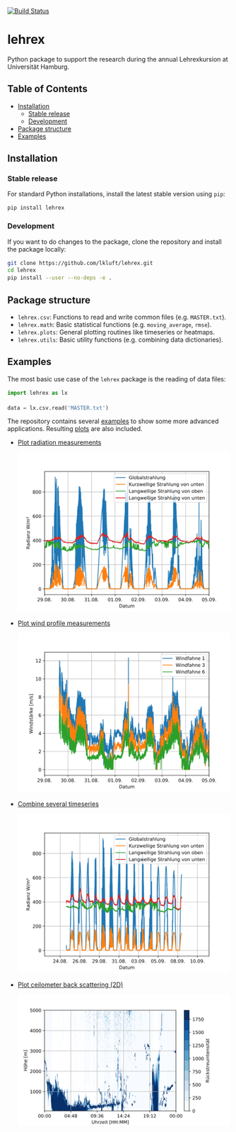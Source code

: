[![Build Status](https://travis-ci.org/lkluft/lehrex.svg?branch=master)](https://travis-ci.org/lkluft/lehrex)

# lehrex
Python package to support the research during the annual Lehrexkursion at
Universität Hamburg.

## Table of Contents
* [Installation](#installation)
  * [Stable release](#stable-release)
  * [Development](#development)
* [Package structure](#package-structure)
* [Examples](#examples)

## Installation
### Stable release
For standard Python installations, install the latest stable version using `pip`:
```bash
pip install lehrex
```

### Development
If you want to do changes to the package, clone the repository and install the
package locally:
```bash
git clone https://github.com/lkluft/lehrex.git
cd lehrex
pip install --user --no-deps -e .
```

## Package structure
* `lehrex.csv`: Functions to read and write common files (e.g. `MASTER.txt`).
* `lehrex.math`: Basic statistical functions (e.g. `moving_average`, `rmse`).
* `lehrex.plots`: General plotting routines like timeseries or heatmaps.
* `lehrex.utils`: Basic utility functions (e.g. combining data dictionaries).

## Examples
The most basic use case of the `lehrex` package is the reading of data files:
```python
import lehrex as lx

data = lx.csv.read('MASTER.txt')
```

The repository contains several [examples](examples) to show some more advanced
applications. Resulting [plots](examples/plots) are also included.
* [Plot radiation measurements](examples/plot_radiation.py)

  ![Radiation](examples/plots/radiation.svg)

* [Plot wind profile measurements](examples/plot_wind.py)

  ![Wind](examples/plots/wind_profile.svg)

* [Combine several timeseries](examples/combine_timeseries.py)

  ![Radiation extended](examples/plots/radiation_extended.svg)

* [Plot ceilometer back scattering (2D)](examples/plot_ceilometer.py)

  ![Backscatter](examples/plots/backscatter.svg)
